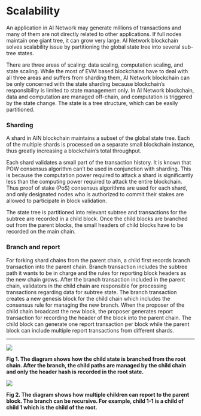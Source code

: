 # Scalability

An application in AI Network may generate millions of transactions and many of them are not directly related to other applications. If full nodes maintain one giant tree, it can grow very large. AI Network blockchain solves scalability issue by partitioning the global state tree into several sub-tree states.  


There are three areas of scaling: data scaling, computation scaling, and state scaling. While the most of EVM based blockchains have to deal with all three areas and suffers from sharding them, AI Network blockchain can be only concerned with the state sharding because blockchain’s responsibility is limited to state management only. In AI Network blockchain, data and computation are managed off-chain, and computation is triggered by the state change. The state is a tree structure, which can be easily partitioned.

### **Sharding**

A shard in AIN blockchain maintains a subset of the global state tree. Each of the multiple shards is processed on a separate small blockchain instance, thus greatly increasing a blockchain’s total throughput.

Each shard validates a small part of the transaction history. It is known that POW consensus algorithm can’t be used in conjunction with sharding. This is because the computation power required to attack a shard is significantly less than the computing power required to attack the entire blockchain. Thus proof of stake \(PoS\) consensus algorithms are used for each shard, and only designated nodes who is authorized to commit their stakes are allowed to participate in block validation. 

The state tree is partitioned into relevant subtree and transactions for the subtree are recorded in a child block. Once the child blocks are branched out from the parent blocks, the small headers of child blocks have to be recorded on the main chain.

### **Branch and report**

For forking shard chains from the parent chain, a child first records branch transaction into the parent chain. Branch transaction includes the subtree path it wants to be in charge and the rules for reporting block headers as the new chain grows. After the branch transaction included in the parent chain, validators in the child chain are responsible for processing transactions regarding data for subtree state. The branch transaction creates a new genesis block for the child chain which includes the consensus rule for managing the new branch. When the proposer of the child chain broadcast the new block, the proposer generates report transaction for recording the header of the block into the parent chain. The child block can generate one report transaction per block while the parent block can include multiple report transactions from different shards.  
  
****

![](https://lh6.googleusercontent.com/KNpcqWlVnCL7ngxddoyiqyHUWQIjLlCMEkTbvLHybnfoaiYRe0ZcJQejk40hfqKIbXJ1aBVfVJgfzfbwJjzQ0nl8zbk7eBN4aVM_Wcuc1M4Po_B9a2Ctb1cMyfbh6EWv7zL39kg6)

**Fig 1. The diagram shows how the child state is branched from the root chain. After the branch, the child paths are managed by the child chain and only the header hash is recorded in the root state.**  


![](https://lh4.googleusercontent.com/lXPGuT8kcXDEXpJqzKfuC2hfztITU3y6mFm5cBwDR8bXyXM4E1QG0J7JmZcgA_s9MxdoQ36_6kSd-1dBJKPLCp--VNlQfOIuPwLfxzFMbZJAME00im9_qwC8hT-VHM3l3JJQm1dg)

**Fig 2. The diagram shows how multiple children can report to the parent block. The branch can be recursive. For example, child 1-1 is a child of child 1 which is the child of the root.**  


